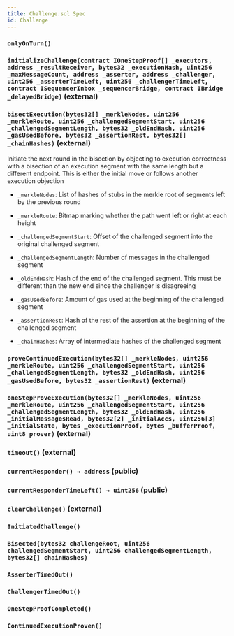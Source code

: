 ```yaml
---
title: Challenge.sol Spec
id: Challenge
---
```


### `onlyOnTurn()`

### `initializeChallenge(contract IOneStepProof[] _executors, address _resultReceiver, bytes32 _executionHash, uint256 _maxMessageCount, address _asserter, address _challenger, uint256 _asserterTimeLeft, uint256 _challengerTimeLeft, contract ISequencerInbox _sequencerBridge, contract IBridge _delayedBridge)` (external)

### `bisectExecution(bytes32[] _merkleNodes, uint256 _merkleRoute, uint256 _challengedSegmentStart, uint256 _challengedSegmentLength, bytes32 _oldEndHash, uint256 _gasUsedBefore, bytes32 _assertionRest, bytes32[] _chainHashes)` (external)

Initiate the next round in the bisection by objecting to execution correctness with a bisection
of an execution segment with the same length but a different endpoint. This is either the initial move
or follows another execution objection

- `_merkleNodes`: List of hashes of stubs in the merkle root of segments left by the previous round

- `_merkleRoute`: Bitmap marking whether the path went left or right at each height

- `_challengedSegmentStart`: Offset of the challenged segment into the original challenged segment

- `_challengedSegmentLength`: Number of messages in the challenged segment

- `_oldEndHash`: Hash of the end of the challenged segment. This must be different than the new end since the challenger is disagreeing

- `_gasUsedBefore`: Amount of gas used at the beginning of the challenged segment

- `_assertionRest`: Hash of the rest of the assertion at the beginning of the challenged segment

- `_chainHashes`: Array of intermediate hashes of the challenged segment

### `proveContinuedExecution(bytes32[] _merkleNodes, uint256 _merkleRoute, uint256 _challengedSegmentStart, uint256 _challengedSegmentLength, bytes32 _oldEndHash, uint256 _gasUsedBefore, bytes32 _assertionRest)` (external)

### `oneStepProveExecution(bytes32[] _merkleNodes, uint256 _merkleRoute, uint256 _challengedSegmentStart, uint256 _challengedSegmentLength, bytes32 _oldEndHash, uint256 _initialMessagesRead, bytes32[2] _initialAccs, uint256[3] _initialState, bytes _executionProof, bytes _bufferProof, uint8 prover)` (external)

### `timeout()` (external)

### `currentResponder() → address` (public)

### `currentResponderTimeLeft() → uint256` (public)

### `clearChallenge()` (external)

### `InitiatedChallenge()`

### `Bisected(bytes32 challengeRoot, uint256 challengedSegmentStart, uint256 challengedSegmentLength, bytes32[] chainHashes)`

### `AsserterTimedOut()`

### `ChallengerTimedOut()`

### `OneStepProofCompleted()`

### `ContinuedExecutionProven()`
